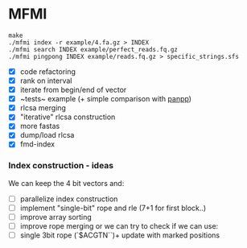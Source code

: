 # MFMI

```
make
./mfmi index -r example/4.fa.gz > INDEX
./mfmi search INDEX example/perfect_reads.fq.gz
./mfmi pingpong INDEX example/reads.fq.gz > specific_strings.sfs
```

- [X] code refactoring
- [X] rank on interval
- [X] iterate from begin/end of vector
- [X] ~tests~ example (+ simple comparison with [panpp](github.com/ldenti/panpp))
- [X] rlcsa merging
- [X] "iterative" rlcsa construction
- [X] more fastas
- [X] dump/load rlcsa
- [X] fmd-index

### Index construction - ideas
We can keep the 4 bit vectors and:
- [ ] parallelize index construction
- [ ] implement "single-bit" rope and rle (7+1 for first block..)
- [ ] improve array sorting
- [ ] improve rope merging
or we can try to check if we can use:
- [ ] single 3bit rope (`$ACGTN``)+ update with marked positions
